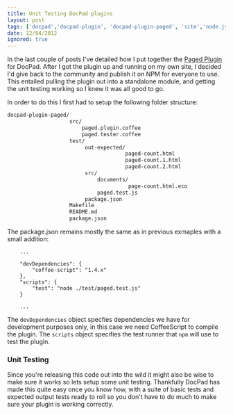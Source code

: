 ```yaml
---
title: Unit Testing DocPad plugins
layout: post
tags: ['docpad','docpad-plugin', 'docpad-plugin-paged', 'site','node.js']
date: 12/04/2012
ignored: true
---
```


In the last couple of posts I've detailed how I put together the [Paged Plugin](http://github.com/benjamind/docpad-plugin-paged) for DocPad. After I got the plugin up and running on my own site, I decided I'd give back to the community and publish it on NPM for everyone to use. This entailed pulling the plugin out into a standalone module, and getting the unit testing working so I knew it was all good to go.

In order to do this I first had to setup the following folder structure:

```bash
docpad-plugin-paged/
					src/
						paged.plugin.coffee
						paged.tester.coffee
					test/
						 out-expected/
						 			  paged-count.html
						 			  paged-count.1.html
						 			  paged-count.2.html
						 src/
							 documents/
									   page-count.html.eco
							 paged.test.js
						 package.json
					Makefile
					README.md
					package.json
```

The package.json remains mostly the same as in previous exmaples with a small addition:

```    
    ...

    "devDependencies": {
        "coffee-script": "1.4.x"
    },
    "scripts": {
        "test": "node ./test/paged.test.js"
    }

    ...
```

The `devDependencies` object specfies dependencies we have for development purposes only, in this case we need CoffeeScript to compile the plugin. The `scripts` object specifies the test runner that `npm` will use to test the plugin.

### Unit Testing

Since you're releasing this code out into the wild it might also be wise to make sure it works so lets setup some unit testing. Thankfully DocPad has made this quite easy once you know how, with a suite of basic tests and expected output tests ready to roll so you don't have to do much to make sure your plugin is working correctly.
